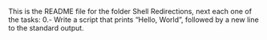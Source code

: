This is the README file for the folder Shell Redirections, next each one of the tasks:
0.- Write a script that prints “Hello, World”, followed by a new line to the standard output.

